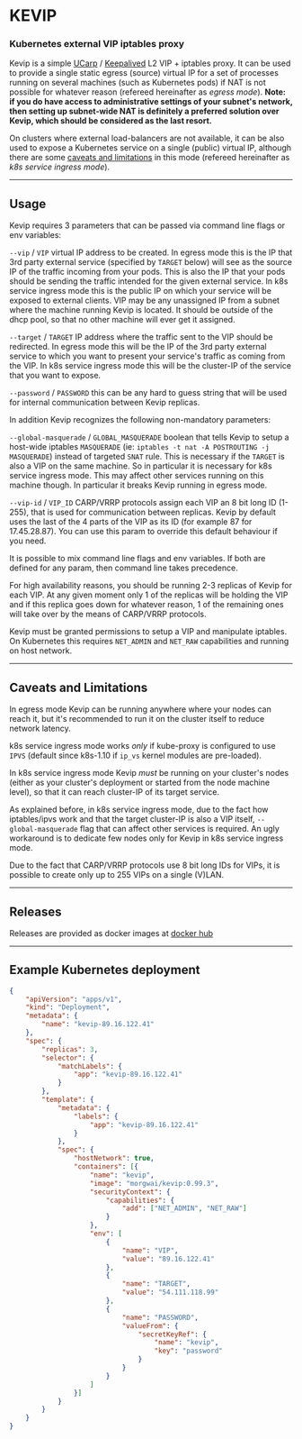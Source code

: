 # KEVIP
### Kubernetes external VIP iptables proxy

Kevip is a simple [UCarp](https://github.com/jedisct1/UCarp) / [Keepalived](https://www.keepalived.org/) L2 VIP + iptables proxy.
It can be used to provide a single static egress (source) virtual IP for a set of processes running on several machines (such as Kubernetes pods) if NAT is not possible for whatever reason (refereed hereinafter as *egress mode*). **Note: if you do have access to administrative settings of your subnet's network, then setting up subnet-wide NAT is definitely a preferred solution over Kevip, which should be considered as the last resort.**

On clusters where external load-balancers are not available, it can be also used to expose a Kubernetes service on a single (public) virtual IP, although there are some [caveats and limitations](#caveats-and-limitations) in this mode (refereed hereinafter as *k8s service ingress mode*).

----


## Usage

Kevip requires 3 parameters that can be passed via command line flags or env variables:

`--vip` / `VIP` virtual IP address to be created.
In egress mode this is the IP that 3rd party external service (specified by `TARGET` below) will see as the source IP of the traffic incoming from your pods. This is also the IP that your pods should be sending the traffic intended for the given external service.
In k8s service ingress mode this is the public IP on which your service will be exposed to external clients. VIP may be any unassigned IP from a subnet where the machine running Kevip is located. It should be outside of the dhcp pool, so that no other machine will ever get it assigned.

`--target` / `TARGET` IP address where the traffic sent to the VIP should be redirected.
In egress mode this will be the IP of the 3rd party external service to which you want to present your service's traffic as coming from the VIP.
In k8s service ingress mode this will be the cluster-IP of the service that you want to expose.

`--password` / `PASSWORD` this can be any hard to guess string that will be used for internal communication between Kevip replicas.

In addition Kevip recognizes the following non-mandatory parameters:

`--global-masquerade` / `GLOBAL_MASQUERADE` boolean that tells Kevip to setup a host-wide iptables `MASQUERADE` (ie: `iptables -t nat -A POSTROUTING -j MASQUERADE`) instead of targeted `SNAT` rule. This is necessary if the `TARGET` is also a VIP on the same machine. So in particular it is necessary for k8s service ingress mode. This may affect other services running on this machine though. In particular it breaks Kevip running in egress mode.

`--vip-id` / `VIP_ID` CARP/VRRP protocols assign each VIP an 8 bit long ID (1-255), that is used for communication between replicas. Kevip by default uses the last of the 4 parts of the VIP as its ID (for example 87 for 17.45.28.87). You can use this param to override this default behaviour if you need.

It is possible to mix command line flags and env variables. If both are defined for any param, then command line takes precedence.

For high availability reasons, you should be running 2-3 replicas of Kevip for each VIP. At any given moment only 1 of the replicas will be holding the VIP and if this replica goes down for whatever reason, 1 of the remaining ones will take over by the means of CARP/VRRP protocols.

Kevip must be granted permissions to setup a VIP and manipulate iptables. On Kubernetes this requires `NET_ADMIN` and `NET_RAW` capabilities and running on host network.

----

## Caveats and Limitations

In egress mode Kevip can be running anywhere where your nodes can reach it, but it's recommended to run it on the cluster itself to reduce network latency.

k8s service ingress mode works *only* if kube-proxy is configured to use `IPVS` (default since k8s-1.10 if `ip_vs` kernel modules are pre-loaded).

In k8s service ingress mode Kevip *must* be running on your cluster's nodes (either as your cluster's deployment or started from the node machine level), so that it can reach cluster-IP of its target service.

As explained before, in k8s service ingress mode, due to the fact how iptables/ipvs work and that the target cluster-IP is also a VIP itself, `--global-masquerade` flag that can affect other services is required. An ugly workaround is to dedicate few nodes only for Kevip in k8s service ingress mode.

Due to the fact that CARP/VRRP protocols use 8 bit long IDs for VIPs, it is possible to create only up to 255 VIPs on a single (V)LAN.

----


## Releases

Releases are provided as docker images at [docker hub](https://hub.docker.com/r/morgwai/kevip/tags)

----


## Example Kubernetes deployment

```json
{
    "apiVersion": "apps/v1",
    "kind": "Deployment",
    "metadata": {
        "name": "kevip-89.16.122.41"
    },
    "spec": {
        "replicas": 3,
        "selector": {
            "matchLabels": {
                "app": "kevip-89.16.122.41"
            }
        },
        "template": {
            "metadata": {
                "labels": {
                    "app": "kevip-89.16.122.41"
                }
            },
            "spec": {
                "hostNetwork": true,
                "containers": [{
                    "name": "kevip",
                    "image": "morgwai/kevip:0.99.3",
                    "securityContext": {
                        "capabilities": {
                            "add": ["NET_ADMIN", "NET_RAW"]
                        }
                    },
                    "env": [
                        {
                            "name": "VIP",
                            "value": "89.16.122.41"
                        },
                        {
                            "name": "TARGET",
                            "value": "54.111.118.99"
                        },
                        {
                            "name": "PASSWORD",
                            "valueFrom": {
                                "secretKeyRef": {
                                    "name": "kevip",
                                    "key": "password"
                                }
                            }
                        }
                    ]
                }]
            }
        }
    }
}
```
